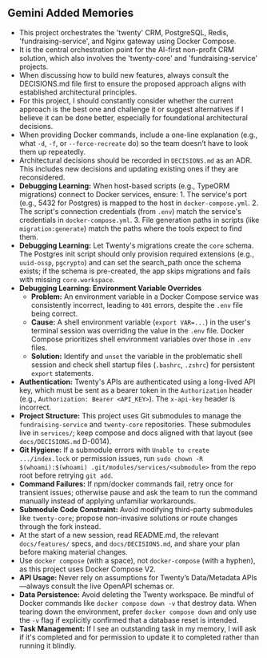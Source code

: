## Gemini Added Memories
- This project orchestrates the 'twenty' CRM, PostgreSQL, Redis, 'fundraising-service', and Nginx gateway using Docker Compose.
- It is the central orchestration point for the AI-first non-profit CRM solution, which also involves the 'twenty-core' and 'fundraising-service' projects.
- When discussing how to build new features, always consult the DECISIONS.md file first to ensure the proposed approach aligns with established architectural principles.
- For this project, I should constantly consider whether the current approach is the best one and challenge it or suggest alternatives if I believe it can be done better, especially for foundational architectural decisions.
- When providing Docker commands, include a one-line explanation (e.g., what `-d`, `-f`, or `--force-recreate` do) so the team doesn’t have to look them up repeatedly.
- Architectural decisions should be recorded in `DECISIONS.md` as an ADR. This includes new decisions and updating existing ones if they are reconsidered.
- **Debugging Learning:** When host-based scripts (e.g., TypeORM migrations) connect to Docker services, ensure: 1. The service's port (e.g., 5432 for Postgres) is mapped to the host in `docker-compose.yml`. 2. The script's connection credentials (from `.env`) match the service's credentials in `docker-compose.yml`. 3. File generation paths in scripts (like `migration:generate`) match the paths where the tools expect to find them.
- **Debugging Learning:** Let Twenty's migrations create the `core` schema. The Postgres init script should only provision required extensions (e.g., `uuid-ossp`, `pgcrypto`) and can set the search_path once the schema exists; if the schema is pre-created, the app skips migrations and fails with missing `core.workspace`.
- **Debugging Learning: Environment Variable Overrides**
  - **Problem:** An environment variable in a Docker Compose service was consistently incorrect, leading to `401` errors, despite the `.env` file being correct.
  - **Cause:** A shell environment variable (`export VAR=...`) in the user's terminal session was overriding the value in the `.env` file. Docker Compose prioritizes shell environment variables over those in `.env` files.
  - **Solution:** Identify and `unset` the variable in the problematic shell session and check shell startup files (`.bashrc`, `.zshrc`) for persistent `export` statements.
- **Authentication:** Twenty's APIs are authenticated using a long-lived API key, which must be sent as a bearer token in the `Authorization` header (e.g., `Authorization: Bearer <API_KEY>`). The `x-api-key` header is incorrect.
- **Project Structure:** This project uses Git submodules to manage the `fundraising-service` and `twenty-core` repositories. These submodules live in `services/`; keep compose and docs aligned with that layout (see `docs/DECISIONS.md` D-0014).
- **Git Hygiene:** If a submodule errors with `Unable to create .../index.lock` or permission issues, run `sudo chown -R $(whoami):$(whoami) .git/modules/services/<submodule>` from the repo root before retrying `git add`.
- **Command Failures:** If npm/docker commands fail, retry once for transient issues; otherwise pause and ask the team to run the command manually instead of applying unfamiliar workarounds.
- **Submodule Code Constraint:** Avoid modifying third-party submodules like `twenty-core`; propose non-invasive solutions or route changes through the fork instead.
- At the start of a new session, read README.md, the relevant `docs/features/` specs, and `docs/DECISIONS.md`, and share your plan before making material changes.
- Use `docker compose` (with a space), not `docker-compose` (with a hyphen), as this project uses Docker Compose V2.
- **API Usage:** Never rely on assumptions for Twenty’s Data/Metadata APIs—always consult the live OpenAPI schemas or.
- **Data Persistence:** Avoid deleting the Twenty workspace. Be mindful of Docker commands like `docker compose down -v` that destroy data. When tearing down the environment, prefer `docker compose down` and only use the `-v` flag if explicitly confirmed that a database reset is intended.
- **Task Management:** If I see an outstanding task in my memory, I will ask if it's completed and for permission to update it to completed rather than running it blindly.
